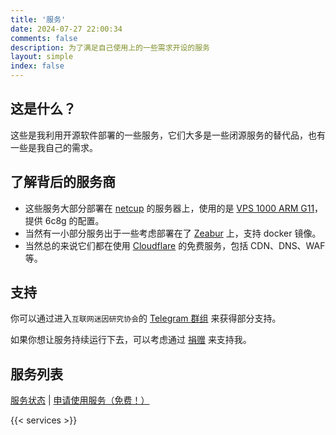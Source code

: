 ```yaml
---
title: '服务'
date: 2024-07-27 22:00:34
comments: false
description: 为了满足自己使用上的一些需求开设的服务
layout: simple
index: false
---
```


## 这是什么？
这些是我利用开源软件部署的一些服务，它们大多是一些闭源服务的替代品，也有一些是我自己的需求。

## 了解背后的服务商
- 这些服务大部分部署在 [netcup](https://www.netcup.com/?ref=246155) 的服务器上，使用的是 [VPS 1000 ARM G11](https://www.netcup.com/en/server/arm-server/vps-1000-arm-g11-iv-mnz/?ref=246155)，提供 6c8g 的配置。
- 当然有一小部分服务出于一些考虑部署在了 [Zeabur](https://zeabur.com?referralCode=GrassBlock1) 上，支持 docker 镜像。
- 当然总的来说它们都在使用 [Cloudflare](https://www.cloudflare.com/) 的免费服务，包括 CDN、DNS、WAF 等。

## 支持
你可以通过进入`互联网迷因研究协会`的 [Telegram 群组](https://t.me/+3MV0snzgWz84MDM9) 来获得部分支持。

如果你想让服务持续运行下去，可以考虑通过 [捐赠](/donate) 来支持我。

## 服务列表

[服务状态](https://status.imgb.space) | [申请使用服务（免费！）](https://wsblockg.notion.site/12e8f53e27ec81828d48c2068f18122c?pvs=105)

{{< services >}}
